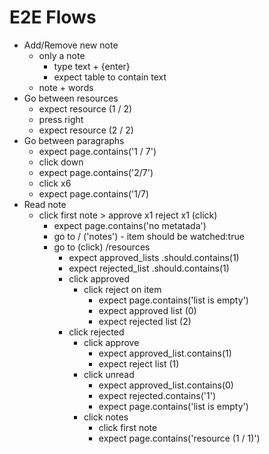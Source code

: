 # E2E Flows

- Add/Remove new note
  - only a note
    - type text + {enter}
    * expect table to contain text
  - note + words
- Go between resources
  - expect resource (1 / 2)
  * press right
  - expect resource (2 / 2)
- Go between paragraphs
  - expect page.contains('1 / 7')
  * click down
  - expect page.contains('2/7')
  * click x6
  - expect page.contains('1/7)
- Read note
  - click first note > approve x1 reject x1 (click)
    - expect page.contains('no metatada')
    * go to / ('notes') - item should be watched:true
    * go to (click) /resources
      - expect approved_lists .should.contains(1)
      - expect rejected_list .should.contains(1)
      * click approved
        - click reject on item
          - expect page.contains('list is empty')
          - expect approved list (0)
          - expect rejected list (2)
      * click rejected
        - click approve
          - expect approved_list.contains(1)
          - expect reject list (1)
        - click unread
          - expect approved_list.contains(0)
          - expect rejected.contains('1')
          - expect page.contains('list is empty')
        - click notes
          - click first note
          * expect page.contains('resource (1 / 1)')
